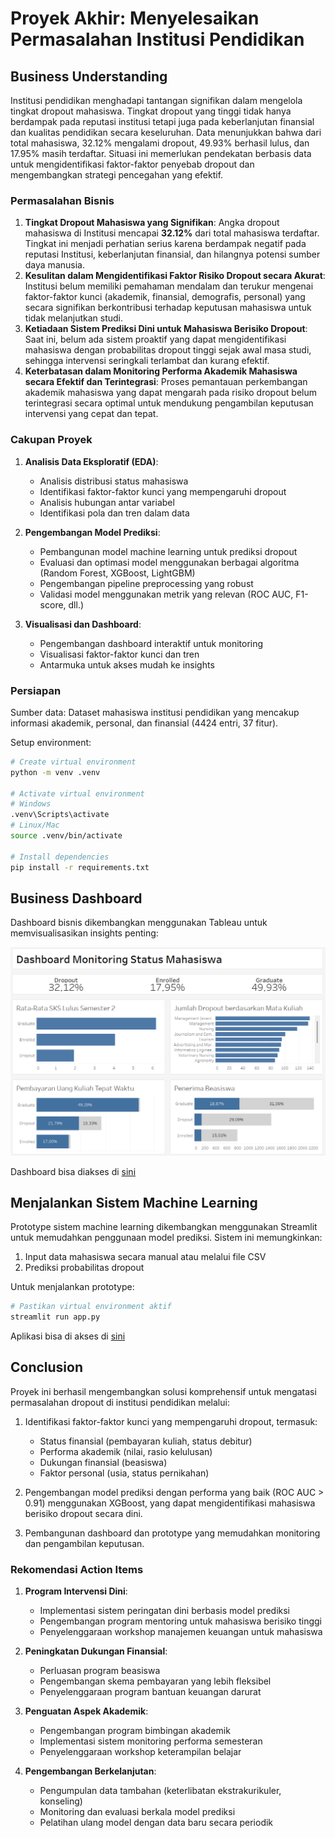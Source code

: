 # Proyek Akhir: Menyelesaikan Permasalahan Institusi Pendidikan

## Business Understanding

Institusi pendidikan menghadapi tantangan signifikan dalam mengelola tingkat dropout mahasiswa. Tingkat dropout yang tinggi tidak hanya berdampak pada reputasi institusi tetapi juga pada keberlanjutan finansial dan kualitas pendidikan secara keseluruhan. Data menunjukkan bahwa dari total mahasiswa, 32.12% mengalami dropout, 49.93% berhasil lulus, dan 17.95% masih terdaftar. Situasi ini memerlukan pendekatan berbasis data untuk mengidentifikasi faktor-faktor penyebab dropout dan mengembangkan strategi pencegahan yang efektif.

### Permasalahan Bisnis

1. **Tingkat Dropout Mahasiswa yang Signifikan**: Angka dropout mahasiswa di Institusi mencapai **32.12%** dari total mahasiswa terdaftar. Tingkat ini menjadi perhatian serius karena berdampak negatif pada reputasi Institusi, keberlanjutan finansial, dan hilangnya potensi sumber daya manusia.
2. **Kesulitan dalam Mengidentifikasi Faktor Risiko Dropout secara Akurat**: Institusi belum memiliki pemahaman mendalam dan terukur mengenai faktor-faktor kunci (akademik, finansial, demografis, personal) yang secara signifikan berkontribusi terhadap keputusan mahasiswa untuk tidak melanjutkan studi.
3. **Ketiadaan Sistem Prediksi Dini untuk Mahasiswa Berisiko Dropout**: Saat ini, belum ada sistem proaktif yang dapat mengidentifikasi mahasiswa dengan probabilitas dropout tinggi sejak awal masa studi, sehingga intervensi seringkali terlambat dan kurang efektif.
4. **Keterbatasan dalam Monitoring Performa Akademik Mahasiswa secara Efektif dan Terintegrasi**: Proses pemantauan perkembangan akademik mahasiswa yang dapat mengarah pada risiko dropout belum terintegrasi secara optimal untuk mendukung pengambilan keputusan intervensi yang cepat dan tepat.

### Cakupan Proyek

1. **Analisis Data Eksploratif (EDA)**:
   - Analisis distribusi status mahasiswa
   - Identifikasi faktor-faktor kunci yang mempengaruhi dropout
   - Analisis hubungan antar variabel
   - Identifikasi pola dan tren dalam data

2. **Pengembangan Model Prediksi**:
   - Pembangunan model machine learning untuk prediksi dropout
   - Evaluasi dan optimasi model menggunakan berbagai algoritma (Random Forest, XGBoost, LightGBM)
   - Pengembangan pipeline preprocessing yang robust
   - Validasi model menggunakan metrik yang relevan (ROC AUC, F1-score, dll.)

3. **Visualisasi dan Dashboard**:
   - Pengembangan dashboard interaktif untuk monitoring
   - Visualisasi faktor-faktor kunci dan tren
   - Antarmuka untuk akses mudah ke insights

### Persiapan

Sumber data: Dataset mahasiswa institusi pendidikan yang mencakup informasi akademik, personal, dan finansial (4424 entri, 37 fitur).

Setup environment:

```bash
# Create virtual environment
python -m venv .venv

# Activate virtual environment
# Windows
.venv\Scripts\activate
# Linux/Mac
source .venv/bin/activate

# Install dependencies
pip install -r requirements.txt
```

## Business Dashboard

Dashboard bisnis dikembangkan menggunakan Tableau untuk memvisualisasikan insights penting:

![Dashboard](patuh_istizhar-dashboard.png)

Dashboard bisa diakses di [sini](https://public.tableau.com/app/profile/patuh/viz/Book2_17472249319740/Dashboard1)

## Menjalankan Sistem Machine Learning

Prototype sistem machine learning dikembangkan menggunakan Streamlit untuk memudahkan penggunaan model prediksi. Sistem ini memungkinkan:

1. Input data mahasiswa secara manual atau melalui file CSV
2. Prediksi probabilitas dropout

Untuk menjalankan prototype:

```bash
# Pastikan virtual environment aktif
streamlit run app.py
```

Aplikasi bisa di akses di [sini](https://dashboard-masalah-pendidikan-v8m8l42gvo2qdf3mrh7jfu.streamlit.app/)

## Conclusion

Proyek ini berhasil mengembangkan solusi komprehensif untuk mengatasi permasalahan dropout di institusi pendidikan melalui:

1. Identifikasi faktor-faktor kunci yang mempengaruhi dropout, termasuk:
   - Status finansial (pembayaran kuliah, status debitur)
   - Performa akademik (nilai, rasio kelulusan)
   - Dukungan finansial (beasiswa)
   - Faktor personal (usia, status pernikahan)

2. Pengembangan model prediksi dengan performa yang baik (ROC AUC > 0.91) menggunakan XGBoost, yang dapat mengidentifikasi mahasiswa berisiko dropout secara dini.

3. Pembangunan dashboard dan prototype yang memudahkan monitoring dan pengambilan keputusan.

### Rekomendasi Action Items

1. **Program Intervensi Dini**:
   - Implementasi sistem peringatan dini berbasis model prediksi
   - Pengembangan program mentoring untuk mahasiswa berisiko tinggi
   - Penyelenggaraan workshop manajemen keuangan untuk mahasiswa

2. **Peningkatan Dukungan Finansial**:
   - Perluasan program beasiswa
   - Pengembangan skema pembayaran yang lebih fleksibel
   - Penyelenggaraan program bantuan keuangan darurat

3. **Penguatan Aspek Akademik**:
   - Pengembangan program bimbingan akademik
   - Implementasi sistem monitoring performa semesteran
   - Penyelenggaraan workshop keterampilan belajar

4. **Pengembangan Berkelanjutan**:
   - Pengumpulan data tambahan (keterlibatan ekstrakurikuler, konseling)
   - Monitoring dan evaluasi berkala model prediksi
   - Pelatihan ulang model dengan data baru secara periodik
